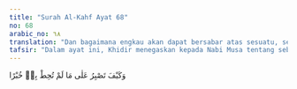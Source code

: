 ```yaml
---
title: "Surah Al-Kahf Ayat 68"
no: 68
arabic_no: ٦٨
translation: "Dan bagaimana engkau akan dapat bersabar atas sesuatu, sedang engkau belum mempunyai pengetahuan yang cukup tentang hal itu?”"
tafsir: "Dalam ayat ini, Khidir menegaskan kepada Nabi Musa tentang sebab beliau tidak akan sabar nantinya kalau terus menerus menyertainya. Di sana Nabi Musa akan melihat kenyataan bahwa pekerjaan Khidir secara lahiriah bertentangan dengan syariat Nabi Musa a.s. Oleh karena itu, Khidir berkata kepada Nabi Musa, \"Bagaimana kamu dapat bersabar terhadap perbuatan-perbuatan yang lahirnya menyalahi syariatmu, padahal kamu seorang nabi. Atau mungkin juga kamu akan mendapati pekerjaan-pekerjaanku yang secara lahiriah bersifat mungkar, sedang pada hakikatnya kamu tidak mengetahui maksud atau kemaslahatannya.\n\nSebenarnya memang demikian sifat orang yang tidak bersabar terhadap perbuatan mungkar yang dilihatnya. Bahkan segera ia mengingkarinya."
---
```

وَكَيْفَ تَصْبِرُ عَلٰى مَا لَمْ تُحِطْ بِهٖ خُبْرًا